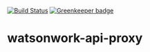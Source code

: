 [![Build Status](https://travis-ci.org/watsonwork/watsonwork-api-proxy.svg?branch=master)](https://travis-ci.org/watsonwork/watsonwork-api-proxy) [![Greenkeeper badge](https://badges.greenkeeper.io/watsonwork/watsonwork-api-proxy.svg)](https://greenkeeper.io/)

# watsonwork-api-proxy

